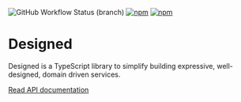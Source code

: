 ![GitHub Workflow Status (branch)](https://img.shields.io/github/workflow/status/jamesapple/ts-designed/build/master)
[![npm](https://img.shields.io/npm/v/designed.svg)](https://www.npmjs.com/package/designed)
[![npm](https://img.shields.io/npm/dt/designed.svg)](https://www.npmjs.com/package/designed)

# Designed

Designed is a TypeScript library to simplify building expressive, well-designed, domain driven services.

[Read API documentation](https://jamesapple.github.io/ts-designed/)
